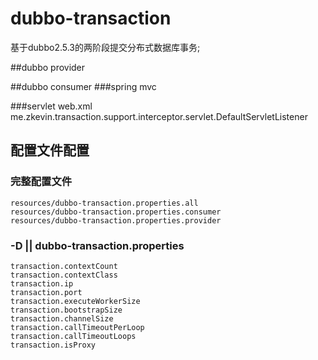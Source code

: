 # dubbo-transaction
基于dubbo2.5.3的两阶段提交分布式数据库事务;

##dubbo provider
	<bean id="transactionManager" class="me.zkevin.transaction.jdbc.datasource.DubboTransactionDataSourceTransactonManager" init-method="transactionStart">
    	<property name="dataSource" ref="dataSource" />
	</bean>



##dubbo consumer
###spring mvc
	<bean id="transactionHook" class="me.zkevin.transaction.support.DefaultSessionHook"/>
	<bean class="com.chit.sso.server.interceptor.ExceptionResolver"></bean>
	<bean class="org.springframework.web.servlet.mvc.method.annotation.RequestMappingHandlerMapping">
    	<property name="interceptors">
       	 	<list>
            	<bean class="me.zkevin.transaction.support.interceptor.spring.DefaultMethodHandler">
                <property name="hook" ref="transactionHook"/>
            	</bean>
        	</list>
    	</property>
	</bean>


###servlet web.xml
	<listener>
		<listener-class>me.zkevin.transaction.support.interceptor.servlet.DefaultServletListener</listener-class>
	</listener>

## 配置文件配置
### 完整配置文件
	resources/dubbo-transaction.properties.all
	resources/dubbo-transaction.properties.consumer
	resources/dubbo-transaction.properties.provider

### -D || dubbo-transaction.properties

	transaction.contextCount
	transaction.contextClass
	transaction.ip
	transaction.port
	transaction.executeWorkerSize
	transaction.bootstrapSize
	transaction.channelSize
	transaction.callTimeoutPerLoop
	transaction.callTimeoutLoops
	transaction.isProxy

